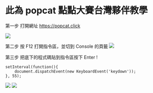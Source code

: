# 此為 popcat 點點大賽台灣夥伴教學

第一步
打開網址 https://popcat.click

![](https://i.imgur.com/rxHjmiI.png)

第二步
按 F12 打開指令區，並切到 Console 的頁籤
![](https://i.imgur.com/BYyoZR3.png)

第三步
把底下的程式碼貼到指令區按下 Enter !

```javascript=
setInterval(function(){
    document.dispatchEvent(new KeyboardEvent('keydown'));
}, 55);
```

![](https://i.imgur.com/AqfPvt3.png)
![](https://i.imgur.com/JoSoDw9.png)
